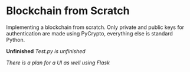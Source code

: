 # Blockchain from Scratch
Implementing a blockchain from scratch. 
Only private and public keys for authentication are made using PyCrypto, everything else is standard Python.  

**Unfinished**
_Test.py is unfinished_  

_There is a plan for a UI as well using Flask_  

